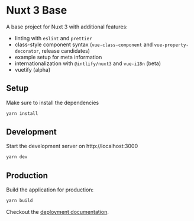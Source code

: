 # Nuxt 3 Base

A base project for Nuxt 3 with additional features:
- linting with `eslint` and `prettier`
- class-style component syntax (`vue-class-component` and `vue-property-decorator`, release candidates)
- example setup for meta information
- internationalization with `@intlify/nuxt3` and `vue-i18n` (beta)
- vuetify (alpha)

## Setup

Make sure to install the dependencies

```bash
yarn install
```

## Development

Start the development server on http://localhost:3000

```bash
yarn dev
```

## Production

Build the application for production:

```bash
yarn build
```

Checkout the [deployment documentation](https://v3.nuxtjs.org/docs/deployment).
